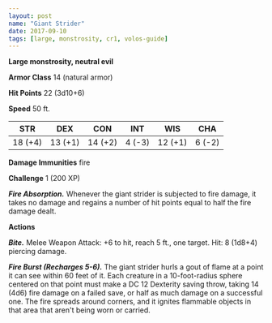 ```yaml
---
layout: post
name: "Giant Strider"
date: 2017-09-10
tags: [large, monstrosity, cr1, volos-guide]
---
```


**Large monstrosity, neutral evil**

**Armor Class** 14 (natural armor)

**Hit Points** 22 (3d10+6)

**Speed** 50 ft.

|   STR   |   DEX   |   CON   |   INT   |   WIS   |   CHA   |
|:-----:|:-----:|:-----:|:-----:|:-----:|:-----:|
| 18 (+4) | 13 (+1) | 14 (+2) | 4 (-3) | 12 (+1) | 6 (-2) |

**Damage Immunities** fire

**Challenge** 1 (200 XP)

***Fire Absorption.*** Whenever the giant strider is subjected to fire damage, it takes no damage and regains a number of hit points equal to half the fire damage dealt.

**Actions**

***Bite.*** Melee Weapon Attack: +6 to hit, reach 5 ft., one target. Hit: 8 (1d8+4) piercing damage.

***Fire Burst (Recharges 5-6).*** The giant strider hurls a gout of flame at a point it can see within 60 feet of it. Each creature in a 10-foot-radius sphere centered on that point must make a DC 12 Dexterity saving throw, taking 14 (4d6) fire damage on a failed save, or half as much damage on a successful one. The fire spreads around corners, and it ignites flammable objects in that area that aren't being worn or carried.

